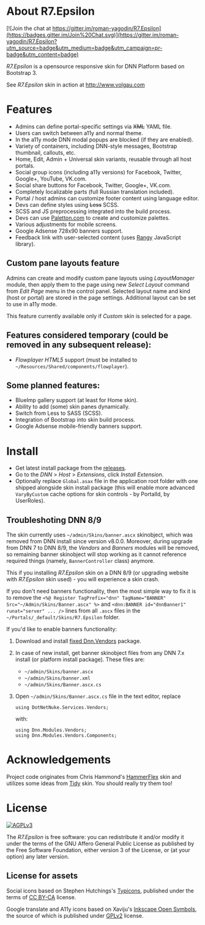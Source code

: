 # About R7.Epsilon

[![Join the chat at https://gitter.im/roman-yagodin/R7.Epsilon](https://badges.gitter.im/Join%20Chat.svg)](https://gitter.im/roman-yagodin/R7.Epsilon?utm_source=badge&utm_medium=badge&utm_campaign=pr-badge&utm_content=badge)

*R7.Epsilon* is a opensource responsive skin for DNN Platform based on Bootstrap 3.

See *R7.Epsilon* skin in action at http://www.volgau.com

# Features

- Admins can define portal-specific settings via <del>XML</del> YAML file.
- Users can switch between a11y and normal theme.
- In the a11y mode DNN modal popups are blocked (if they are enabled).
- Variety of containers, including DNN-style messages, Bootstrap thumbnail, callouts, etc.
- Home, Edit, Admin + Universal skin variants, reusable through all host portals.
- Social group icons (including a11y versions) for Facebook, Twitter, Google+, YouTube, VK.com.
- Social share buttons for Facebook, Twitter, Google+, VK.com.
- Completely localizable parts (full Russian translation included).
- Portal / host admins can customize footer content using language editor.
- Devs can define styles using <del>Less</del> SCSS.
- SCSS and JS preprocessing integrated into the build process.
- Devs can use [Paletton.com](http://paletton.com) to create and customize palettes.
- Various adjustments for mobile screens.
- Google Adsense 728x90 banners support.
- Feedback link with user-selected content (uses [Rangy](https://github.com/timdown/rangy) JavaScript library).

## Custom pane layouts feature

Admins can create and modify custom pane layouts using *LayoutManager* module, then apply them to the page 
using new *Select Layout* command from *Edit Page* menu in the control panel. Selected layout name and kind (host or portal)
are stored in the page settings. Additional layout can be set to use in a11y mode.

This feature currently available only if *Custom* skin is selected for a page.

## Features considered temporary (could be removed in any subsequent release):

- *Flowplayer HTML5* support (must be installed to `~/Resources/Shared/components/flowplayer`).

## Some planned features:

- BlueImp gallery support (at least for Home skin).
- Ability to add (some) skin panes dynamically.
- Switch from Less to SASS (SCSS).
- Integration of Bootstrap into skin build process.
- Google Adsense mobile-friendly banners support. 

# Install

- Get latest install package from the [releases](https://github.com/roman-yagodin/R7.Epsilon/releases).
- Go to the *DNN* &gt; *Host* &gt; *Extensions*, click *Install Extension*.
- Optionally replace `Global.asax` file in the application root folder with one shipped alongside skin install package
(this will enable more advanced `VaryByCustom` cache options for skin controls - by PortalId, by UserRoles).

## Troubleshoting DNN 8/9

The skin currently uses `~/admin/Skins/banner.ascx` skinobject, which was removed from DNN install since version v8.0.0.
Moreover, during upgrade from DNN 7 to DNN 8/9, the *Vendors* and *Banners* modules will be removed, so remaining banner skinobject 
will stop working as it cannot reference required things (namely, `BannerController` class) anymore.

This if you installing *R7.Epsilon* skin on a DNN 8/9 (or upgrading website with *R7.Epsilon* skin used) - 
you will experience a skin crash.

If you don't need banners functionality, then the most simple way to fix it is to remove the 
`<%@ Register TagPrefix="dnn" TagName="BANNER" Src="~/Admin/Skins/Banner.ascx" %>`
and `<dnn:BANNER id="dnnBanner1" runat="server" ... />` lines from all `.ascx` files 
in the `~/Portals/_default/Skins/R7.Epsilon` folder.

If you'd like to enable banners functionality:

1. Download and install [fixed Dnn.Vendors](https://github.com/roman-yagodin/DNN.Vendors/releases/tag/v8.0.0-update.1) package.

2. In case of new install, get banner skinobject files from any DNN 7.x install (or platform install package).
   These files are:
   - `~/admin/Skins/banner.ascx`
   - `~/admin/Skins/banner.xml`
   - `~/admin/Skins/Banner.ascx.cs`

3. Open `~/admin/Skins/Banner.ascx.cs` file in the text editor, replace
    ```
    using DotNetNuke.Services.Vendors;
    ```
    with:
    ```
    using Dnn.Modules.Vendors;
    using Dnn.Modules.Vendors.Components;
    ```

# Acknowledgements

Project code originates from Chris Hammond's [HammerFlex](https://github.com/ChrisHammond/HammerFlex) skin 
and utilizes some ideas from [Tidy](http://tidy.codeplex.com/) skin. You should really try them too!

# License

[![AGPLv3](https://www.gnu.org/graphics/agplv3-155x51.png)](https://www.gnu.org/licenses/agpl-3.0.html)

The *R7.Epsilon* is free software: you can redistribute it and/or modify it under the terms of 
the GNU Affero General Public License as published by the Free Software Foundation, either version 3 of the License, 
or (at your option) any later version.

## License for assets

Social icons based on Stephen Hutchings's [Typicons](https://github.com/stephenhutchings/typicons.font), 
published under the terms of [CC BY-CA](http://creativecommons.org/licenses/by-sa/3.0/) license.

Google translate and A11y icons based on Xaviju's [Inkscape Open Symbols](https://github.com/Xaviju/inkscape-open-symbols),
the source of which is published under [GPLv2](http://opensource.org/licenses/GPL-2.0) license.

